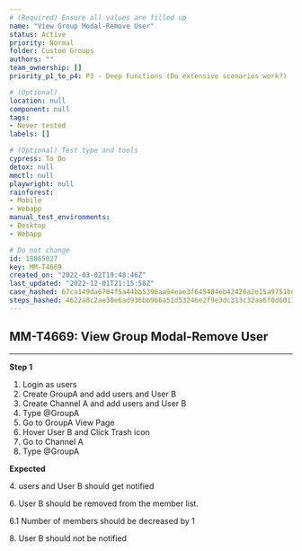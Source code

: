 ```yaml
---
# (Required) Ensure all values are filled up
name: "View Group Modal-Remove User"
status: Active
priority: Normal
folder: Custom Groups
authors: ""
team_ownership: []
priority_p1_to_p4: P3 - Deep Functions (Do extensive scenarios work?)

# (Optional)
location: null
component: null
tags: 
- Never tested
labels: []

# (Optional) Test type and tools
cypress: To Do
detox: null
mmctl: null
playwright: null
rainforest: 
- Mobile
- Webapp
manual_test_environments: 
- Desktop
- Webapp

# Do not change
id: 18865027
key: MM-T4669
created_on: "2022-03-02T19:48:46Z"
last_updated: "2022-12-01T21:15:58Z"
case_hashed: 67ca149da6704f5a44bb5396aa94eae3f645404eb42420a2e15a9751bd1f7a075cf9f668d0d19dbff19e17a0588d2942
steps_hashed: 4622a8c2ae30e6ad936bb966a51d53246e2f9e3dc313c32aa6f0d601187e43e4350c11337f4f6c823d622d97157d56d9
---
```


<!-- (Auto-generated) Based on frontmatter's "key" and "name" -->

## MM-T4669: View Group Modal-Remove User

---

**Step 1**

1. Login as users
2. Create GroupA and add users and User B
3. Create Channel A and add users and User B
4. Type @GroupA
5. Go to GroupA View Page
6. Hover User B and Click Trash icon
7. Go to Channel A
8. Type @GroupA

**Expected**

4\. users and User B should get notified

6\. User B should be removed from the member list.

6.1 Number of members should be decreased by 1

8\. User B should not be notified
